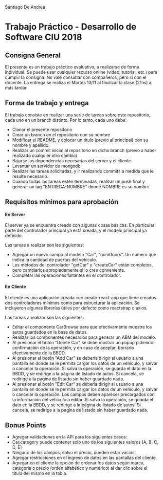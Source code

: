 Santiago De Andrea

Trabajo Práctico - Desarrollo de Software CIU 2018
==================================================

Consigna General
----------------

El presente es un trabajo práctico evaluativo, a realizarse de
forma individual.
Se puede usar cualquier recurso online (video, tutorial, etc.) para
cumplir la consigna. No vale consultar con compañeros, pero si con el docente.
La entrega se realiza el Martes 13/11 al finalizar la clase (21hs) a más tardar.

Forma de trabajo y entrega
--------------------------

El trabajo consiste en realizar una serie de tareas sobre este repositorio, cada uno en un branch distinto. Por lo tanto, cada uno debe:
* Clonar el presente repositorio
* Crear un branch en el repositorio con su nombre
* Modificar el README, y colocar un título (previo al principal) con su nombre y apellido.
* Realizar un commit inicial al repositorio en dicho branch (previo a haber realizado cualquier otro cambio)
* Bajarse las dependencias necesarias del server y el cliente
* Levantar un servidor de mongodb
* Realizar las tareas solicitadas, y ir realizando commits a medida que le resulte necesario.
* Cuando todas las tareas estén terminadas, realizar un push final y generar un tag "ENTREGA-NOMBRE" donde NOMBRE es su nombre

Requisitos mínimos para aprobación
----------------------------------

#### En Server
El server ya se encuentra creado con algunas cosas básicas.
En particular parte del controlador principal ya está creada,
y el modelo principal ya definido.

Las tareas a realizar son las siguientes:

* Agregar un nuevo campo al modelo "Car", "numDoors". Un número que indica la cantidad de puertas del vehículo.
* Los métodos del controlador "getCar" y "createCar" están completos, pero cambiarlos apropiadamente si lo cree conveniente.
* Completar las operaciones faltantes en el controlador.

#### En Cliente
El cliente es una aplicación creada con create-react-app que
tiene creados dos controladores mínimos como para estructurar la aplicación. Se incluyeron algunas librerías útiles por defecto como reactstrap o axios.

Las tareas a realizar son las siguientes:

* Editar el componente CarBrowse para que efectivamente muestre los autos guardados en la base de datos.
* Realizar los componentes necesarios para generar un ABM del modelo.
* Al presionar el botón "Delete Car" se debe mostrar un popup pidiendo confirmación de la operación, y en caso de aceptar, borrarlo efectivamente de la BBDD.
* Al presionar el botón "Add Car" se debería dirigir al usuario a una pantalla en donde se le permita cargar los datos de un vehiculo, y salvar o cancelar la operación. Si salva la operación, se guarda el dato en la BBDD, y se redirige a la página de listado de autos. Si cancela, se redirige a la pagina de listado sin haber guardado nada.
* Al presionar el botón "Edit Car" se debería dirigir al usuario a una pantalla en donde se le permita cargar los datos de un vehículo, y salvar o cancelar la operación. Los campos deben aparecer precargados con la información del vehículo a editar. Si salva la operación, se guarda el dato en la BBDD, y se redirige a la página de listado de autos. Si cancela, se redirige a la pagina de listado sin haber guardado nada.

Bonus Points
------------

* Agregar validaciones en la API para los siguientes casos:
* Car.category puede contener solo uno de los siguientes valores [A, B, C, D, E]
* Ninguno de los campos, salvo el precio, pueden estar vacíos.
* Agregar restricciones en el ingreso de datos en las pantallas del cliente.
* Agregar en el cliente la opción de ordenar los datos según marca, categoría o precio (orden alfabético y numérico) al dar clic sobre el título del mismo en la tabla.